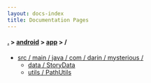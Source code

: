```yaml
---
layout: docs-index
title: Documentation Pages
---
```

#### [.](./../../index) > [android](./../index) > [app](./index) > **/**

- [src / main / java / com / darin / mysterious /](src/main/java/com/darin/mysterious)
	- [data / StoryData](src/main/java/com/darin/mysterious/data/StoryData)
	- [utils / PathUtils](src/main/java/com/darin/mysterious/utils/PathUtils)
